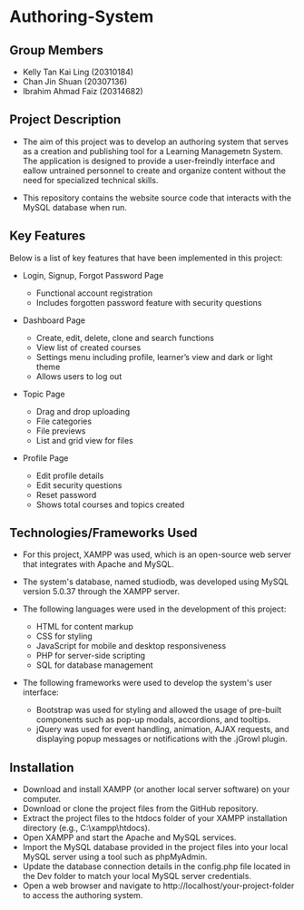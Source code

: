 # Authoring-System
## Group Members
  - Kelly Tan Kai Ling (20310184)
  - Chan Jin Shuan (20307136)
  - Ibrahim Ahmad Faiz (20314682)

## Project Description

- The aim of this project was to develop an authoring system that serves as a creation and publishing tool for a Learning Managemetn System. The application is designed to provide a user-freindly interface and eallow untrained personnel to create and organize content without the need for specialized technical skills.

- This repository contains the website source code that interacts with the MySQL database when run. 

## Key Features

Below is a list of key features that have been implemented in this project:

- Login, Signup, Forgot Password Page
	- Functional account registration
	- Includes forgotten password feature with security questions

- Dashboard Page
	- Create, edit, delete, clone and search functions
	- View list of created courses
	- Settings menu including profile, learner’s view and dark or light theme
	- Allows users to log out
	
- Topic Page
	- Drag and drop uploading
	- File categories
	- File previews
	- List and grid view for files
	
- Profile Page
	- Edit profile details
	- Edit security questions
	- Reset password
	- Shows total courses and topics created

## Technologies/Frameworks Used

- For this project, XAMPP was used, which is an open-source web server that integrates with Apache and MySQL. 

- The system's database, named studiodb, was developed using MySQL version 5.0.37 through the XAMPP server.

- The following languages were used in the development of this project:

	- HTML for content markup
	- CSS for styling
	- JavaScript for mobile and desktop responsiveness
	- PHP for server-side scripting
	- SQL for database management

- The following frameworks were used to develop the system's user interface:

	- Bootstrap was used for styling and allowed the usage of pre-built components such as pop-up modals, accordions, and tooltips.
	- jQuery was used for event handling, animation, AJAX requests, and displaying popup messages or notifications with the .jGrowl plugin.

## Installation

- Download and install XAMPP (or another local server software) on your computer.
- Download or clone the project files from the GitHub repository.
- Extract the project files to the htdocs folder of your XAMPP installation directory (e.g., C:\xampp\htdocs).
- Open XAMPP and start the Apache and MySQL services.
- Import the MySQL database provided in the project files into your local MySQL server using a tool such as phpMyAdmin.
- Update the database connection details in the config.php file located in the Dev folder to match your local MySQL server credentials.
- Open a web browser and navigate to http://localhost/your-project-folder to access the authoring system.

